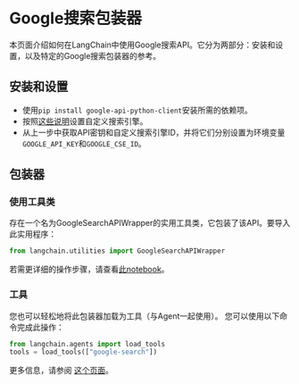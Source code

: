 # Google搜索包装器

本页面介绍如何在LangChain中使用Google搜索API。它分为两部分：安装和设置，以及特定的Google搜索包装器的参考。

## 安装和设置
- 使用`pip install google-api-python-client`安装所需的依赖项。
- 按照[这些说明](https://stackoverflow.com/questions/37083058/programmatically-searching-google-in-python-using-custom-search)设置自定义搜索引擎。
- 从上一步中获取API密钥和自定义搜索引擎ID，并将它们分别设置为环境变量`GOOGLE_API_KEY`和`GOOGLE_CSE_ID`。

## 包装器

### 使用工具类

存在一个名为GoogleSearchAPIWrapper的实用工具类，它包装了该API。要导入此实用程序：
```python
from langchain.utilities import GoogleSearchAPIWrapper
```
若需更详细的操作步骤，请查看[此notebook](../modules/agents/tools/examples/google_search.ipynb)。

### 工具

您也可以轻松地将此包装器加载为工具（与Agent一起使用）。
您可以使用以下命令完成此操作：
```python
from langchain.agents import load_tools
tools = load_tools(["google-search"])
```
更多信息，请参阅 [这个页面](../modules/agents/tools/getting_started.md)。